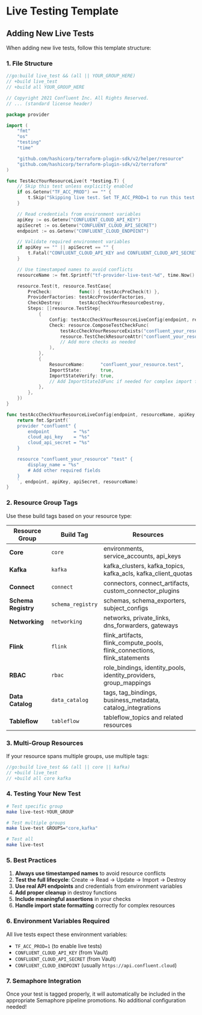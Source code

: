 # Live Testing Template

## Adding New Live Tests

When adding new live tests, follow this template structure:

### 1. File Structure
```go
//go:build live_test && (all || YOUR_GROUP_HERE)
// +build live_test
// +build all YOUR_GROUP_HERE

// Copyright 2021 Confluent Inc. All Rights Reserved.
// ... (standard license header)

package provider

import (
	"fmt"
	"os"
	"testing"
	"time"

	"github.com/hashicorp/terraform-plugin-sdk/v2/helper/resource"
	"github.com/hashicorp/terraform-plugin-sdk/v2/terraform"
)

func TestAccYourResourceLive(t *testing.T) {
	// Skip this test unless explicitly enabled
	if os.Getenv("TF_ACC_PROD") == "" {
		t.Skip("Skipping live test. Set TF_ACC_PROD=1 to run this test.")
	}

	// Read credentials from environment variables
	apiKey := os.Getenv("CONFLUENT_CLOUD_API_KEY")
	apiSecret := os.Getenv("CONFLUENT_CLOUD_API_SECRET")
	endpoint := os.Getenv("CONFLUENT_CLOUD_ENDPOINT")

	// Validate required environment variables
	if apiKey == "" || apiSecret == "" {
		t.Fatal("CONFLUENT_CLOUD_API_KEY and CONFLUENT_CLOUD_API_SECRET must be set for live tests")
	}

	// Use timestamped names to avoid conflicts
	resourceName := fmt.Sprintf("tf-provider-live-test-%d", time.Now().Unix())

	resource.Test(t, resource.TestCase{
		PreCheck:          func() { testAccPreCheck(t) },
		ProviderFactories: testAccProviderFactories,
		CheckDestroy:      testAccCheckYourResourceDestroy,
		Steps: []resource.TestStep{
			{
				Config: testAccCheckYourResourceLiveConfig(endpoint, resourceName, apiKey, apiSecret),
				Check: resource.ComposeTestCheckFunc(
					testAccCheckYourResourceExists("confluent_your_resource.test"),
					resource.TestCheckResourceAttr("confluent_your_resource.test", "display_name", resourceName),
					// Add more checks as needed
				),
			},
			{
				ResourceName:      "confluent_your_resource.test",
				ImportState:       true,
				ImportStateVerify: true,
				// Add ImportStateIdFunc if needed for complex import formats
			},
		},
	})
}

func testAccCheckYourResourceLiveConfig(endpoint, resourceName, apiKey, apiSecret string) string {
	return fmt.Sprintf(`
	provider "confluent" {
		endpoint         = "%s"
		cloud_api_key    = "%s"
		cloud_api_secret = "%s"
	}

	resource "confluent_your_resource" "test" {
		display_name = "%s"
		# Add other required fields
	}
	`, endpoint, apiKey, apiSecret, resourceName)
}
```

### 2. Resource Group Tags

Use these build tags based on your resource type:

| Resource Group | Build Tag | Resources |
|---|---|---|
| **Core** | `core` | environments, service_accounts, api_keys |
| **Kafka** | `kafka` | kafka_clusters, kafka_topics, kafka_acls, kafka_client_quotas |
| **Connect** | `connect` | connectors, connect_artifacts, custom_connector_plugins |
| **Schema Registry** | `schema_registry` | schemas, schema_exporters, subject_configs |
| **Networking** | `networking` | networks, private_links, dns_forwarders, gateways |
| **Flink** | `flink` | flink_artifacts, flink_compute_pools, flink_connections, flink_statements |
| **RBAC** | `rbac` | role_bindings, identity_pools, identity_providers, group_mappings |
| **Data Catalog** | `data_catalog` | tags, tag_bindings, business_metadata, catalog_integrations |
| **Tableflow** | `tableflow` | tableflow_topics and related resources |

### 3. Multi-Group Resources

If your resource spans multiple groups, use multiple tags:
```go
//go:build live_test && (all || core || kafka)
// +build live_test
// +build all core kafka
```

### 4. Testing Your New Test

```bash
# Test specific group
make live-test-YOUR_GROUP

# Test multiple groups
make live-test GROUPS="core,kafka"

# Test all
make live-test
```

### 5. Best Practices

1. **Always use timestamped names** to avoid resource conflicts
2. **Test the full lifecycle**: Create → Read → Update → Import → Destroy
3. **Use real API endpoints** and credentials from environment variables
4. **Add proper cleanup** in destroy functions
5. **Include meaningful assertions** in your checks
6. **Handle import state formatting** correctly for complex resources

### 6. Environment Variables Required

All live tests expect these environment variables:
- `TF_ACC_PROD=1` (to enable live tests)
- `CONFLUENT_CLOUD_API_KEY` (from Vault)
- `CONFLUENT_CLOUD_API_SECRET` (from Vault)
- `CONFLUENT_CLOUD_ENDPOINT` (usually `https://api.confluent.cloud`)

### 7. Semaphore Integration

Once your test is tagged properly, it will automatically be included in the appropriate Semaphore pipeline promotions. No additional configuration needed! 